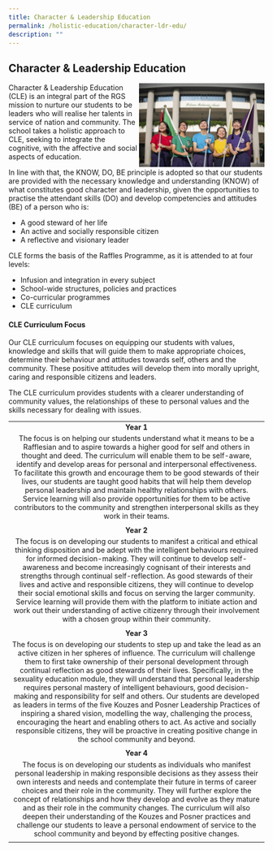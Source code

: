 ```yaml
---
title: Character & Leadership Education
permalink: /holistic-education/character-ldr-edu/
description: ""
---
```

## Character & Leadership Education

<img src="/images/cle1.jpg" style="width:49%" align=right>

Character & Leadership Education (CLE) is an integral part of the RGS mission to nurture our students to be leaders who will realise her talents in service of nation and community. The school takes a holistic approach to CLE, seeking to integrate the cognitive, with the affective and social aspects of education.

In line with that, the KNOW, DO, BE principle is adopted so that our students are provided with the necessary knowledge and understanding (KNOW) of what constitutes good character and leadership, given the opportunities to practise the attendant skills (DO) and develop competencies and attitudes (BE) of a person who is:

*   A good steward of her life
*   An active and socially responsible citizen
*   A reflective and visionary leader

CLE forms the basis of the Raffles Programme, as it is attended to at four levels:

*   Infusion and integration in every subject
*   School-wide structures, policies and practices
*   Co-curricular programmes
*   CLE curriculum

#### CLE Curriculum Focus

Our CLE curriculum focuses on equipping our students with values, knowledge and skills that will guide them to make appropriate choices, determine their behaviour and attitudes towards self, others and the community. These positive attitudes will develop them into morally upright, caring and responsible citizens and leaders.

The CLE curriculum provides students with a clearer understanding of community values, the relationships of these to personal values and the skills necessary for dealing with issues.

|   |
|:-:|
| **Year 1**  |
| The focus is on helping our students understand what it means to be a Rafflesian and to aspire towards a higher good for self and others in thought and deed. The curriculum will enable them to be self-aware, identify and develop areas for personal and interpersonal effectiveness. To facilitate this growth and encourage them to be good stewards of their lives, our students are taught good habits that will help them develop personal leadership and maintain healthy relationships with others. Service learning will also provide opportunities for them to be active contributors to the community and strengthen interpersonal skills as they work in their teams.  |
|   |
| **Year 2**  |
| The focus is on developing our students to manifest a critical and ethical thinking disposition and be adept with the intelligent behaviours required for informed decision-making. They will continue to develop self-awareness and become increasingly cognisant of their interests and strengths through continual self-reflection. As good stewards of their lives and active and responsible citizens, they will continue to develop their social emotional skills and focus on serving the larger community. Service learning will provide them with the platform to initiate action and work out their understanding of active citizenry through their involvement with a chosen group within their community.  |
|   |
| **Year 3**  |
| The focus is on developing our students to step up and take the lead as an active citizen in her spheres of influence. The curriculum will challenge them to first take ownership of their personal development through continual reflection as good stewards of their lives. Specifically, in the sexuality education module, they will understand that personal leadership requires personal mastery of intelligent behaviours, good decision-making and responsibility for self and others. Our students are developed as leaders in terms of the five Kouzes and Posner Leadership Practices of inspiring a shared vision, modelling the way, challenging the process, encouraging the heart and enabling others to act. As active and socially responsible citizens, they will be proactive in creating positive change in the school community and beyond.  |
|   |
| **Year 4**  |
| The focus is on developing our students as individuals who manifest personal leadership in making responsible decisions as they assess their own interests and needs and contemplate their future in terms of career choices and their role in the community. They will further explore the concept of relationships and how they develop and evolve as they mature and as their role in the community changes. The curriculum will also deepen their understanding of the Kouzes and Posner practices and challenge our students to leave a personal endowment of service to the school community and beyond by effecting positive changes.  |
|   |
